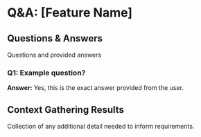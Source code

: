 # Q&A: [Feature Name]

## Questions & Answers
Questions and provided answers

### Q1: Example question?
**Answer:** Yes, this is the exact answer provided from the user.

## Context Gathering Results
Collection of any additional detail needed to inform requirements.